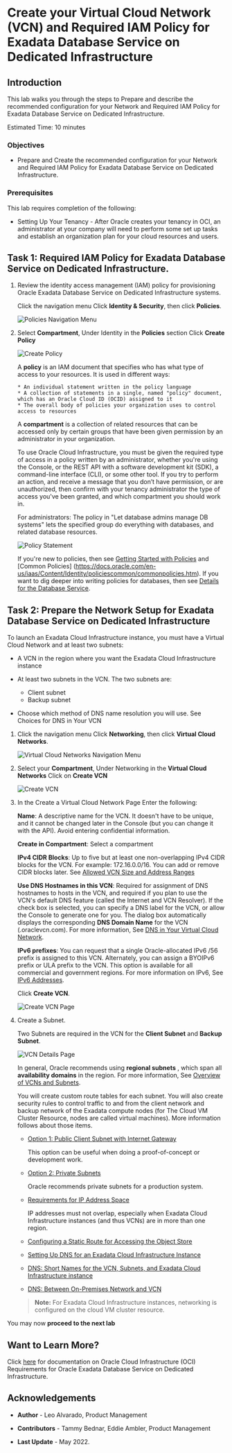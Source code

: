 
<!-- Updated April 5, 2022 -->

# Create your Virtual Cloud Network (VCN) and Required IAM Policy for Exadata Database Service on Dedicated Infrastructure


## Introduction

This lab walks you through the steps to Prepare and describe the recommended configuration for your Network and Required IAM Policy for Exadata Database Service on Dedicated Infrastructure.

Estimated Time: 10 minutes




### Objectives

-   Prepare and Create the recommended configuration for your Network and Required IAM Policy for Exadata Database Service on Dedicated Infrastructure.

### Prerequisites

This lab requires completion of the following:

* Setting Up Your Tenancy - After Oracle creates your tenancy in OCI, an administrator at your company will need to perform some set up tasks and establish an organization plan for your cloud resources and users.




## Task 1: Required IAM Policy for Exadata Database Service on Dedicated Infrastructure.

1. Review the identity access management (IAM) policy for provisioning Oracle Exadata Database Service on Dedicated Infrastructure systems.

    Click the navigation menu Click **Identity & Security**, then click **Policies**.

     ![Policies Navigation Menu](./images/oci-menu-policy.png " ")

2. Select **Compartment**, Under Identity in the **Policies** section Click **Create Policy**

     ![Create Policy](./images/create-policy.png " ")


     A **policy** is an IAM document that specifies who has what type of access to your resources. It is used in different ways:

       * An individual statement written in the policy language
       * A collection of statements in a single, named "policy" document, which has an Oracle Cloud ID (OCID) assigned to it
       * The overall body of policies your organization uses to control access to resources

     A **compartment** is a collection of related resources that can be accessed only by certain groups that have been given permission by an administrator in your organization.

     To use Oracle Cloud Infrastructure, you must be given the required type of access in a policy written by an administrator, whether you're using the Console, or the REST API with a software development kit (SDK), a command-line interface (CLI), or some other tool. If you try to perform an action, and receive a message that you don’t have permission, or are unauthorized, then confirm with your tenancy administrator the type of access you've been granted, and which compartment you should work in.

     For administrators: The policy in "Let database admins manage DB systems" lets the specified group do everything with databases, and related database resources.

    ![Policy Statement](./images/policy-statement.png " ")

     If you're new to policies, then see [Getting Started with Policies](https://docs.oracle.com/en-us/iaas/Content/Identity/Concepts/policygetstarted.htm) and [Common Policies] (https://docs.oracle.com/en-us/iaas/Content/Identity/policiescommon/commonpolicies.htm). If you want to dig deeper into writing policies for databases, then see [Details for the Database Service](https://docs.oracle.com/en-us/iaas/Content/Identity/Reference/databasepolicyreference.htm).

## Task 2: Prepare the Network Setup for Exadata Database Service on Dedicated Infrastructure

 To launch an Exadata Cloud Infrastructure instance, you must have a Virtual Cloud Network and at least two subnets:

 * A VCN in the region where you want the Exadata Cloud Infrastructure instance
 * At least two subnets in the VCN. The two subnets are:

    * Client subnet
    * Backup subnet

 * Choose which method of DNS name resolution you will use. See Choices for DNS in Your VCN

1. Click the navigation menu Click **Networking**, then click **Virtual Cloud Networks**.

    ![Virtual Cloud Networks Navigation Menu](./images/oci-menu-vcn.png " ")

2. Select your **Compartment**, Under Networking in the **Virtual Cloud Networks** Click on **Create VCN**

    ![Create VCN](./images/createvcn.png " ")

3. In the Create a Virtual Cloud Network Page Enter the following:  

   **Name**: A descriptive name for the VCN. It doesn't have to be unique, and it cannot be changed later in the Console (but you can change it with the API). Avoid entering confidential information.

   **Create in Compartment**: Select a compartment

   **IPv4 CIDR Blocks**: Up to five but at least one non-overlapping IPv4 CIDR blocks for the VCN. For example: 172.16.0.0/16. You can add or remove CIDR blocks later. See [Allowed VCN Size and Address Ranges](https://docs.oracle.com/en-us/iaas/Content/Network/Concepts/overview.htm#Allowed)

   **Use DNS Hostnames in this VCN**: Required for assignment of DNS hostnames to hosts in the VCN, and required if you plan to use the VCN's default DNS feature (called the Internet and VCN Resolver). If the check box is selected, you can specify a DNS label for the VCN, or allow the Console to generate one for you. The dialog box automatically displays the corresponding **DNS Domain Name** for the VCN (<VCN DNS label>.oraclevcn.com). For more information, See [DNS in Your Virtual Cloud Network](https://docs.oracle.com/en-us/iaas/Content/Network/Concepts/dns.htm#DNS_in_Your_Virtual_Cloud_Network).

   **IPv6 prefixes**: You can request that a single Oracle-allocated IPv6 /56 prefix is assigned to this VCN. Alternately, you can assign a BYOIPv6 prefix or ULA prefix to the VCN. This option is available for all commercial and government regions. For more information on IPv6, See [IPv6 Addresses](https://docs.oracle.com/en-us/iaas/Content/Network/Concepts/ipv6.htm#IPv6_Addresses).

   Click **Create VCN**.

    ![Create VCN Page](./images/create-vcn-page.png " ")

4. Create a Subnet.

    Two Subnets are required in the VCN for the **Client Subnet** and **Backup Subnet**.

    ![VCN Details Page](./images/vcn-details-page.png " ")

    In general, Oracle recommends using **regional subnets** , which span all **availability domains** in the region. For more information, See [Overview of VCNs and Subnets](https://docs.oracle.com/iaas/Content/Network/Tasks/managingVCNs_topic-Overview_of_VCNs_and_Subnets.htm#Overview).

    You will create custom route tables for each subnet. You will also create security rules to control traffic to and from the client network and backup network of the Exadata compute nodes (for The Cloud VM Cluster Resource, nodes are called virtual machines). More information follows about those items.

      * [Option 1: Public Client Subnet with Internet Gateway](https://docs.oracle.com/en-us/iaas/exadatacloud/exacs/ecs-network-setup.html#GUID-D8296957-E344-4688-B626-42A99E1D164B)

        This option can be useful when doing a proof-of-concept or development work.

      * [Option 2: Private Subnets](https://docs.oracle.com/en-us/iaas/exadatacloud/exacs/ecs-network-setup.html#GUID-51C3EC2C-20DA-4EE5-B882-CD500FA6F7C6)

        Oracle recommends private subnets for a production system.

      * [Requirements for IP Address Space](https://docs.oracle.com/en-us/iaas/exadatacloud/exacs/ecs-network-setup.html#GUID-D5C577A1-BC11-470F-8A91-77609BBEF1EA)

        IP addresses must not overlap, especially when Exadata Cloud Infrastructure instances (and thus VCNs) are in more than one region.

      * [Configuring a Static Route for Accessing the Object Store](https://docs.oracle.com/en-us/iaas/exadatacloud/exacs/ecs-network-setup.html#GUID-0D0C113E-602F-4736-936F-9619A0465467)

      * [Setting Up DNS for an Exadata Cloud Infrastructure Instance](https://docs.oracle.com/en-us/iaas/exadatacloud/exacs/ecs-network-setup.html#GUID-2AE89C4B-71F5-4B97-AC42-54FE395CA87F)

      * [DNS: Short Names for the VCN, Subnets, and Exadata Cloud Infrastructure instance](https://docs.oracle.com/en-us/iaas/exadatacloud/exacs/ecs-network-setup.html#GUID-7ADB66F2-A2B3-4764-89B8-826BBA0A5BBA)

      * [DNS: Between On-Premises Network and VCN](https://docs.oracle.com/en-us/iaas/exadatacloud/exacs/ecs-network-setup.html#GUID-EA1739CF-001D-4D42-A839-C7BD5B4BA524)



      > **Note:** For Exadata Cloud Infrastructure instances, networking is configured on the cloud VM cluster resource.


You may now **proceed to the next lab**




## Want to Learn More?

Click [here](https://docs.oracle.com/en-us/iaas/exadatacloud/exacs/preparing-for-ecc-deployment.html) for documentation on Oracle Cloud Infrastructure (OCI) Requirements for Oracle Exadata Database Service on Dedicated Infrastructure.

## Acknowledgements

* **Author** - Leo Alvarado, Product Management

* **Contributors** - Tammy Bednar, Eddie Ambler, Product Management

* **Last Update** - May 2022.
